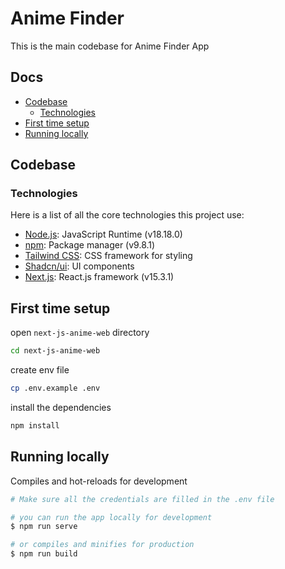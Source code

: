 # Anime Finder

This is the main codebase for Anime Finder App

## Docs

- [Codebase](#codebase)
  - [Technologies](#technologies)
- [First time setup](#first-time-setup)
- [Running locally](#running-locally)

## Codebase

### Technologies

Here is a list of all the core technologies this project use:

- [Node.js](https://nodejs.org/en): JavaScript Runtime (v18.18.0)
- [npm](https://www.npmjs.com/): Package manager (v9.8.1)
- [Tailwind CSS](https://tailwindcss.com/): CSS framework for styling
- [Shadcn/ui](https://ui.shadcn.com/): UI components
- [Next.js](https://vuejs.org/): React.js framework (v15.3.1)

## First time setup

open `next-js-anime-web` directory

```bash
cd next-js-anime-web
```

create env file

```bash
cp .env.example .env
```

install the dependencies

```bash
npm install
```

## Running locally

Compiles and hot-reloads for development

```bash
# Make sure all the credentials are filled in the .env file

# you can run the app locally for development
$ npm run serve

# or compiles and minifies for production
$ npm run build
```
